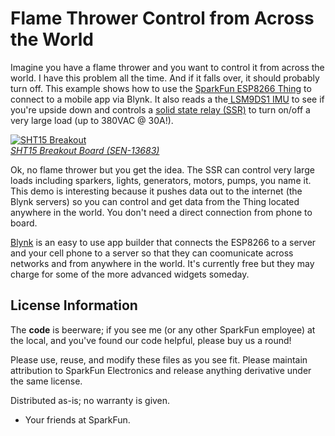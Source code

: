Flame Thrower Control from Across the World
==============

Imagine you have a flame thrower and you want to control it from across the world. I have this problem all the time. And if it falls over, it should probably turn off. This example shows how to use the [SparkFun ESP8266 Thing](https://www.sparkfun.com/products/13231) to connect to a mobile app via Blynk. It also reads a the[ LSM9DS1 IMU](https://www.sparkfun.com/products/13284) to see if you're upside down and controls a [solid state relay (SSR)](https://www.sparkfun.com/products/13015) to turn on/off a very large load (up to 380VAC @ 30A!).

[![SHT15 Breakout](https://cdn.sparkfun.com/assets/parts/1/1/1/3/9/13683-01.jpg)  
*SHT15 Breakout Board (SEN-13683)*](https://www.sparkfun.com/products/13683)

Ok, no flame thrower but you get the idea. The SSR can control very large loads including sparkers, lights, generators, motors, pumps, you name it. This demo is interesting because it pushes data out to the internet (the Blynk servers) so you can control and get data from the Thing located anywhere in the world. You don't need a direct connection from phone to board.

[Blynk](http://www.blynk.cc) is an easy to use app builder that connects the ESP8266 to a server and your cell phone to a server so that they can coomunicate across networks and from anywhere in the world. It's currently free but they may charge for some of the more advanced widgets someday.

License Information
-------------------
The **code** is beerware; if you see me (or any other SparkFun employee) at the local, and you've found our code helpful, please buy us a round!

Please use, reuse, and modify these files as you see fit. Please maintain attribution to SparkFun Electronics and release anything derivative under the same license.

Distributed as-is; no warranty is given.

- Your friends at SparkFun.
